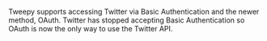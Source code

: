 Tweepy supports accessing Twitter via Basic Authentication and the newer method, OAuth. Twitter has stopped accepting Basic Authentication so OAuth is now the only way to use the Twitter API.
